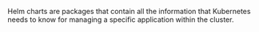 

Helm charts are packages that contain all the information that Kubernetes needs to know for managing a specific application within the cluster.